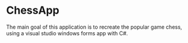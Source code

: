 # ChessApp

The main goal of this application is to recreate the popular game chess, using a visual studio windows forms app with C#.
